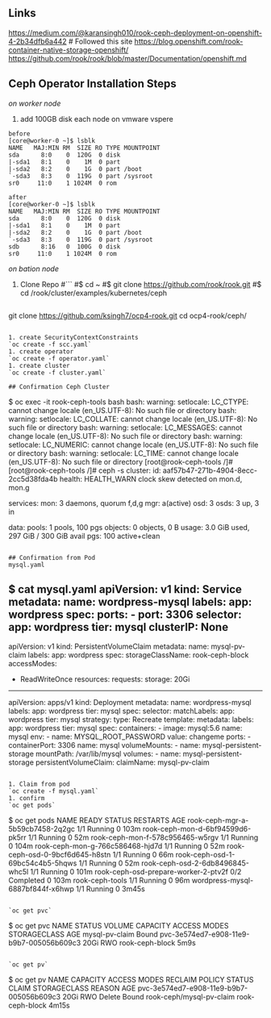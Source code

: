 ## Links
https://medium.com/@karansingh010/rook-ceph-deployment-on-openshift-4-2b34dfb6a442 # Followed this site
https://blog.openshift.com/rook-container-native-storage-openshift/
https://github.com/rook/rook/blob/master/Documentation/openshift.md

## Ceph Operator Installation Steps
*on worker node*
1. add 100GB disk each node on vmware vspere  
```
before  
[core@worker-0 ~]$ lsblk
NAME   MAJ:MIN RM  SIZE RO TYPE MOUNTPOINT
sda      8:0    0  120G  0 disk
|-sda1   8:1    0    1M  0 part
|-sda2   8:2    0    1G  0 part /boot
`-sda3   8:3    0  119G  0 part /sysroot
sr0     11:0    1 1024M  0 rom
```
```
after  
[core@worker-0 ~]$ lsblk
NAME   MAJ:MIN RM  SIZE RO TYPE MOUNTPOINT
sda      8:0    0  120G  0 disk
|-sda1   8:1    0    1M  0 part
|-sda2   8:2    0    1G  0 part /boot
`-sda3   8:3    0  119G  0 part /sysroot
sdb      8:16   0  100G  0 disk
sr0     11:0    1 1024M  0 rom
```

*on bation node*
1. Clone Repo
#```
#$ cd ~
#$ git clone https://github.com/rook/rook.git
#$ cd /rook/cluster/examples/kubernetes/ceph
```
```
git clone https://github.com/ksingh7/ocp4-rook.git
cd ocp4-rook/ceph/
```

1. create SecurityContextConstraints 
`oc create -f scc.yaml`
1. create operator
`oc create -f operator.yaml`
1. create cluster
`oc create -f cluster.yaml`

## Confirmation Ceph Cluster
```
$ oc exec -it rook-ceph-tools bash
bash: warning: setlocale: LC_CTYPE: cannot change locale (en_US.UTF-8): No such file or directory
bash: warning: setlocale: LC_COLLATE: cannot change locale (en_US.UTF-8): No such file or directory
bash: warning: setlocale: LC_MESSAGES: cannot change locale (en_US.UTF-8): No such file or directory
bash: warning: setlocale: LC_NUMERIC: cannot change locale (en_US.UTF-8): No such file or directory
bash: warning: setlocale: LC_TIME: cannot change locale (en_US.UTF-8): No such file or directory
[root@rook-ceph-tools /]#
[root@rook-ceph-tools /]# ceph -s
  cluster:
    id:     aaf57b47-271b-4904-8ecc-2cc5d38fda4b
    health: HEALTH_WARN
            clock skew detected on mon.d, mon.g

  services:
    mon: 3 daemons, quorum f,d,g
    mgr: a(active)
    osd: 3 osds: 3 up, 3 in

  data:
    pools:   1 pools, 100 pgs
    objects: 0  objects, 0 B
    usage:   3.0 GiB used, 297 GiB / 300 GiB avail
    pgs:     100 active+clean
```

## Confirmation from Pod
mysql.yaml
```
$ cat mysql.yaml
apiVersion: v1
kind: Service
metadata:
  name: wordpress-mysql
  labels:
    app: wordpress
spec:
  ports:
    - port: 3306
  selector:
    app: wordpress
    tier: mysql
  clusterIP: None
---
apiVersion: v1
kind: PersistentVolumeClaim
metadata:
  name: mysql-pv-claim
  labels:
    app: wordpress
spec:
  storageClassName: rook-ceph-block
  accessModes:
  - ReadWriteOnce
  resources:
    requests:
      storage: 20Gi
---
apiVersion: apps/v1
kind: Deployment
metadata:
  name: wordpress-mysql
  labels:
    app: wordpress
    tier: mysql
spec:
  selector:
    matchLabels:
      app: wordpress
      tier: mysql
  strategy:
    type: Recreate
  template:
    metadata:
      labels:
        app: wordpress
        tier: mysql
    spec:
      containers:
      - image: mysql:5.6
        name: mysql
        env:
        - name: MYSQL_ROOT_PASSWORD
          value: changeme
        ports:
        - containerPort: 3306
          name: mysql
        volumeMounts:
        - name: mysql-persistent-storage
          mountPath: /var/lib/mysql
      volumes:
      - name: mysql-persistent-storage
        persistentVolumeClaim:
          claimName: mysql-pv-claim
```

1. Claim from pod
`oc create -f mysql.yaml`
1. confirm
`oc get pods`
```
$ oc get pods
NAME                                   READY   STATUS      RESTARTS   AGE
rook-ceph-mgr-a-5b59cb7458-2q2gc       1/1     Running     0          103m
rook-ceph-mon-d-6bf94599d6-pk5rr       1/1     Running     0          52m
rook-ceph-mon-f-578c956465-w5rgv       1/1     Running     0          104m
rook-ceph-mon-g-766c586468-hjd7d       1/1     Running     0          52m
rook-ceph-osd-0-9bcf6d645-h8stn        1/1     Running     0          66m
rook-ceph-osd-1-69bc54c4b5-5hqws       1/1     Running     0          52m
rook-ceph-osd-2-6db8496845-whc5l       1/1     Running     0          101m
rook-ceph-osd-prepare-worker-2-ptv2f   0/2     Completed   0          103m
rook-ceph-tools                        1/1     Running     0          96m
wordpress-mysql-6887bf844f-x6hwp       1/1     Running     0          3m45s
```

`oc get pvc`
```
$ oc get pvc
NAME             STATUS   VOLUME                                     CAPACITY   ACCESS MODES   STORAGECLASS      AGE
mysql-pv-claim   Bound    pvc-3e574ed7-e908-11e9-b9b7-005056b609c3   20Gi       RWO            rook-ceph-block   5m9s
```

`oc get pv`
```
$ oc get pv
NAME                                       CAPACITY   ACCESS MODES   RECLAIM POLICY   STATUS   CLAIM                      STORAGECLASS      REASON   AGE
pvc-3e574ed7-e908-11e9-b9b7-005056b609c3   20Gi       RWO            Delete           Bound    rook-ceph/mysql-pv-claim   rook-ceph-block            4m15s
```

